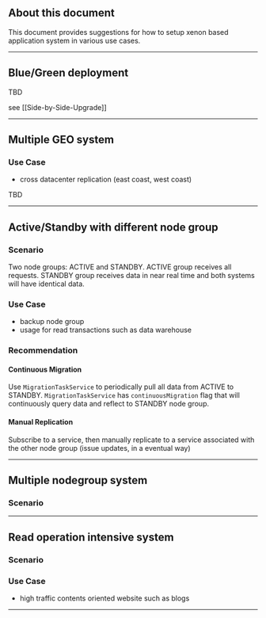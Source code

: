 ## About this document

This document provides suggestions for how to setup xenon based application system in various use cases.

----

## Blue/Green deployment

TBD

see [[Side-by-Side-Upgrade]]

----

## Multiple GEO system

### Use Case
- cross datacenter replication (east coast, west coast)

TBD

----

## Active/Standby with different node group

### Scenario
Two node groups: ACTIVE and STANDBY.
ACTIVE group receives all requests.
STANDBY group receives data in near real time and both systems will have identical data.

### Use Case
- backup node group
- usage for read transactions such as data warehouse

### Recommendation

#### Continuous Migration
Use `MigrationTaskService` to periodically pull all data from ACTIVE to STANDBY.
`MigrationTaskService` has `continuousMigration` flag that will continuously query data and reflect to STANDBY node group.

#### Manual Replication
Subscribe to a service, then manually replicate to a service associated with the other node group (issue updates, in a eventual way)

----

## Multiple nodegroup system

### Scenario




----

## Read operation intensive system

### Scenario

### Use Case
- high traffic contents oriented website such as blogs

----
